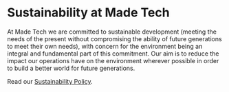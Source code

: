 # Sustainability at Made Tech

At Made Tech we are committed to sustainable development (meeting the needs of the present without compromising the ability of future generations to meet their own needs), with concern for the environment being an integral and fundamental part of this commitment. Our aim is to reduce the impact our operations have on the environment wherever possible in order to build a better world for future generations.

Read our [Sustainability Policy](policy.md).
